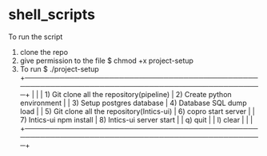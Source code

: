 # shell_scripts


To run the script
1. clone the repo
2. give permission to the file $ chmod +x project-setup
3. To run $ ./project-setup
+────────────────────────────────────────────────────────────────────────────────────────────────+
|                                                                                                |
|    1) Git clone all the repository(pipeline)  |  2) Create python environment                  |
|    3) Setup postgres database                 |  4) Database SQL dump load                     |
|    5) Git clone all the repository(Intics-ui) |  6) copro start server                         |
|    7) Intics-ui npm install                   |  8) Intics-ui server start                     |
|    q) quit                                                                                     |
|    l) clear                                                                                    |
|                                                                                                |
+────────────────────────────────────────────────────────────────────────────────────────────────+
